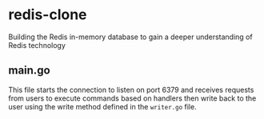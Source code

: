 # redis-clone
Building the Redis in-memory database to gain a deeper understanding of Redis technology


## main.go
This file starts the connection to listen on port 6379 and receives requests from users to execute commands based on handlers then write back to the user using the write method defined in the ```writer.go``` file.